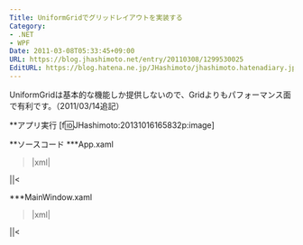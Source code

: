 ```yaml
---
Title: UniformGridでグリッドレイアウトを実装する
Category:
- .NET
- WPF
Date: 2011-03-08T05:33:45+09:00
URL: https://blog.jhashimoto.net/entry/20110308/1299530025
EditURL: https://blog.hatena.ne.jp/JHashimoto/jhashimoto.hatenadiary.jp/atom/entry/12921228815717258047
---
```


UniformGridは基本的な機能しか提供しないので、Gridよりもパフォーマンス面で有利です。（2011/03/14追記）

**アプリ実行
[f:id:JHashimoto:20131016165832p:image]

**ソースコード
***App.xaml
>|xml|
<Application x:Class="HelloWorld.App"
             xmlns="http://schemas.microsoft.com/winfx/2006/xaml/presentation"
             xmlns:x="http://schemas.microsoft.com/winfx/2006/xaml"
             StartupUri="MainWindow.xaml">
</Application>
||<

***MainWindow.xaml
>|xml|
<Window x:Class="WpfApplication4.MainWindow"
        xmlns="http://schemas.microsoft.com/winfx/2006/xaml/presentation"
        xmlns:x="http://schemas.microsoft.com/winfx/2006/xaml"
        Title="MainWindow" Height="300" Width="500">
    <UniformGrid Columns="2" Rows="3">
        <Ellipse Fill="Aqua" />
        <Ellipse Fill="Aqua" />
        <Ellipse Fill="Aqua" />
        <Ellipse Fill="Aqua" />
        <Ellipse Fill="Aqua" />
        <Ellipse Fill="Aqua" />
    </UniformGrid>
</Window>
||<
